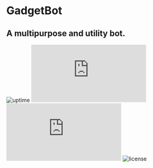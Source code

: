 # GadgetBot
## A multipurpose and utility bot.

![uptime](https://img.shields.io/static/v1?label=Uptime&message=98%&color=success)
![npm](https://img.shields.io/npm/v/discord.js?color=7289da&label=Discord.js)
![node](https://img.shields.io/node/v/discord.js?label=Node)
![license](https://img.shields.io/static/v1?label=License&message=MIT&color=blue)
